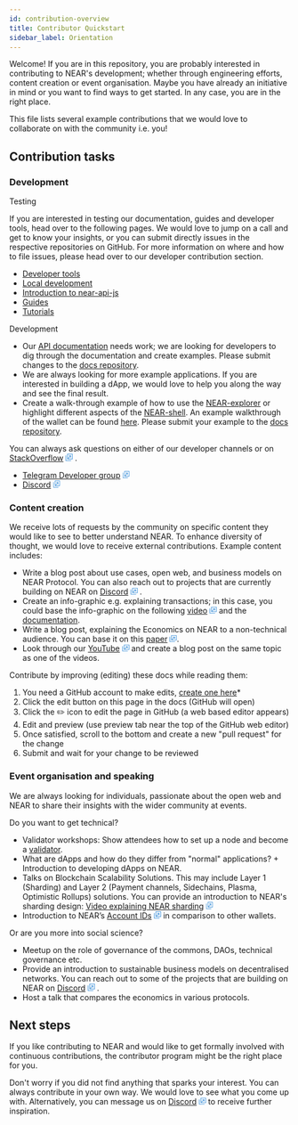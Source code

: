 ```yaml
---
id: contribution-overview
title: Contributor Quickstart
sidebar_label: Orientation
---
```


Welcome! If you are in this repository, you are probably interested in contributing to NEAR's development; whether through engineering efforts, content creation or event organisation. Maybe you have already an initiative in mind or you want to find ways to get started. In any case, you are in the right place.

This file lists several example contributions that we would love to collaborate on with the community i.e. you!

## Contribution tasks

### Development

Testing

If you are interested in testing our documentation, guides and developer tools, head over to the following pages. We would love to jump on a call and get to know your insights, or you can submit directly issues in the respective repositories on GitHub. For more information on where and how to file issues, please head over to our developer contribution section.

* [Developer tools](/docs/local-setup/create-account)
* [Local development](/docs/local-setup/local-dev-testnet)
* [Introduction to near-api-js](/docs/roles/developer/examples/near-api-js/introduction)
* [Guides](/docs/roles/developer/examples/near-api-js/guides)
* [Tutorials](/docs/tutorials/zero-to-hero)

Development
* Our [API documentation](/docs/api/quickstart) needs work; we are looking for developers to dig through the documentation and create examples. Please submit changes to the [docs repository](https://github.com/nearprotocol/docs).
* We are always looking for more example applications. If you are interested in building a dApp, we would love to help you along the way and see the final result. 
* Create a walk-through example of how to use the [NEAR-explorer](/docs/quick-start/near-explorer) or highlight different aspects of the [NEAR-shell](/docs/development/near-shell). An example walkthrough of the wallet can be found [here](/docs/local-setup/create-account). Please submit your example to the [docs repository](https://github.com/nearprotocol/docs).

You can always ask questions on either of our developer channels or on [StackOverflow](https://stackoverflow.com/search?q=nearprotocol) <img src="../assets/icon-link.png" alt="^" style="display: inline; width: 0.8rem;"/> . 
* [Telegram Developer group](https://t.me/joinchat/HfBpeBW52W6SaGNhfnpAbQ) <img src="../assets/icon-link.png" alt="^" style="display: inline; width: 0.8rem;"/>
* [Discord](http://near.chat/) <img src="../assets/icon-link.png" alt="^" style="display: inline; width: 0.8rem;"/>

### Content creation

We receive lots of requests by the community on specific content they would like to see to better understand NEAR. To enhance diversity of thought, we would love to receive external contributions. Example content includes:
* Write a blog post about use cases, open web, and business models on NEAR Protocol. You can also reach out to projects that are currently building on NEAR on [Discord](http://near.chat/) <img src="../assets/icon-link.png" alt="^" style="display: inline; width: 0.8rem;"/> .
* Create an info-graphic e.g. explaining transactions; in this case, you could base the info-graphic on the following [video](https://youtu.be/2_Ekz7w6Eo4) <img src="../assets/icon-link.png" alt="^" style="display: inline; width: 0.8rem;"/> and the [documentation](/docs/concepts/account).
* Write a blog post, explaining the Economics on NEAR to a non-technical audience. You can base it on this [paper](https://near.org/papers/economics-in-sharded-blockchain/) <img src="../assets/icon-link.png" alt="^" style="display: inline; width: 0.8rem;"/>.
* Look through our [YouTube](https://www.youtube.com/channel/UCuKdIYVN8iE3fv8alyk1aMw) <img src="../assets/icon-link.png" alt="^" style="display: inline; width: 0.8rem;"/> and create a blog post on the same topic as one of the videos.

Contribute by improving (editing) these docs while reading them:

1. You need a GitHub account to make edits, [create one here](https://github.com/join)*
2. Click the edit button on this page in the docs (GitHub will open)
3. Click the ✏️ icon to edit the page in GitHub (a web based editor appears)
4. Edit and preview (use preview tab near the top of the GitHub web editor)
5. Once satisfied, scroll to the bottom and create a new "pull request" for the change
6. Submit and wait for your change to be reviewed

### Event organisation and speaking

We are always looking for individuals, passionate about the open web and NEAR to share their insights with the wider community at events. 

Do you want to get technical?
* Validator workshops: Show attendees how to set up a node and become a [validator](/docs/validator/staking-overview).
* What are dApps and how do they differ from "normal" applications? + Introduction to developing dApps on NEAR.
* Talks on Blockchain Scalability Solutions. This may include Layer 1 (Sharding) and Layer 2 (Payment channels, Sidechains, Plasma, Optimistic Rollups) solutions. You can provide an introduction to NEAR's sharding design: 
[Video explaining NEAR sharding](https://youtu.be/tDeb0LACCag) <img src="../assets/icon-link.png" alt="^" style="display: inline; width: 0.8rem;"/>
* Introduction to NEAR’s [Account IDs](https://stackoverflow.com/search?q=nearprotocol) <img src="../assets/icon-link.png" alt="^" style="display: inline; width: 0.8rem;"/> in comparison to other wallets.

Or are you more into social science?
* Meetup on the role of governance of the commons, DAOs, technical governance etc.
* Provide an introduction to sustainable business models on decentralised networks. You can reach out to some of the projects that are building on NEAR on [Discord](http://near.chat/) <img src="../assets/icon-link.png" alt="^" style="display: inline; width: 0.8rem;"/> .
* Host a talk that compares the economics in various protocols.

## Next steps

If you like contributing to NEAR and would like to get formally involved with continuous contributions, the contributor program might be the right place for you.

Don't worry if you did not find anything that sparks your interest. You can always contribute in your own way. We would love to see what you come up with. Alternatively, you can message us on [Discord](http://near.chat/) <img src="../assets/icon-link.png" alt="^" style="display: inline; width: 0.8rem;"/> to receive further inspiration.
